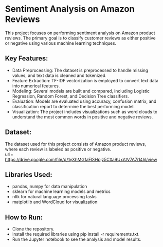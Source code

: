 # Sentiment Analysis on Amazon Reviews
This project focuses on performing sentiment analysis on Amazon product reviews. The primary goal is to classify customer reviews as either positive or negative using various machine learning techniques.

## Key Features:

- Data Preprocessing: The dataset is preprocessed to handle missing values, and text data is cleaned and tokenized.
- Feature Extraction: TF-IDF vectorization is employed to convert text data into numerical features.
- Modeling: Several models are built and compared, including Logistic Regression, Random Forest, and Decision Tree classifiers.
- Evaluation: Models are evaluated using accuracy, confusion matrix, and classification report to determine the best performing model.
- Visualization: The project includes visualizations such as word clouds to understand the most common words in positive and negative reviews.
## Dataset:

The dataset used for this project consists of Amazon product reviews, where each review is labeled as positive or negative.                                       
url= https://drive.google.com/file/d/1yXhMGfaElSHpjz5CXa9UxAtV7A7i14hl/view

## Libraries Used:

- pandas, numpy for data manipulation
- sklearn for machine learning models and metrics
- nltk for natural language processing tasks
- matplotlib and WordCloud for visualization
  
## How to Run:

- Clone the repository.
- Install the required libraries using pip install -r requirements.txt.
- Run the Jupyter notebook to see the analysis and model results.

